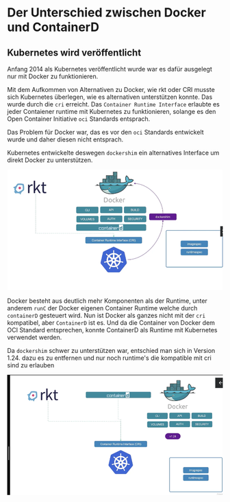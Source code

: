# Der Unterschied zwischen Docker und ContainerD

## Kubernetes wird veröffentlicht

Anfang 2014 als Kubernetes veröffentlicht wurde war es dafür ausgelegt nur mit Docker zu funktionieren.

Mit dem Aufkommen von Alternativen zu Docker, wie rkt oder CRI musste sich Kubernetes überlegen,
wie es alternativen unterstützen konnte. Das wurde durch die `cri` erreicht. Das ```Container Runtime Interface``` erlaubte es jeder Contaiener runtime mit Kubernetes zu funktionieren, solange es den Open Container Initiative `oci` Standards entsprach.

Das Problem für Docker war, das es vor den `oci` Standards entwickelt wurde und daher diesen nicht entsprach.

Kubernetes entwickelte deswegen `dockershim` ein alternatives Interface um direkt Docker zu unterstützen.

![Docker Architektur bis v.1.24](/ckad/images/1.24-architektur.png)

Docker besteht aus deutlich mehr Komponenten als der Runtime, unter anderem `runC` der Docker eigenen Container Runtime welche durch `containerD` gesteuert
wird. Nun ist Docker als ganzes nicht mit der `cri` kompatibel, aber
`ContainerD` ist es. Und da die Container von Docker dem OCI Standard
entsprechen, konnte ContainerD als Runtime mit Kubernetes verwendet werden.

Da `dockershim` schwer zu unterstützen war, entschied man sich in Version 1.24.
dazu es zu entfernen und nur noch runtime's die kompatible mit cri sind zu erlauben

![Architektur ab 1.24 und später](/ckad/images/1.24-und-spaeter-architektur.png)
